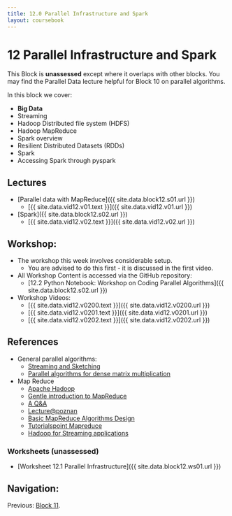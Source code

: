 ```yaml
---
title: 12.0 Parallel Infrastructure and Spark
layout: coursebook
---
```

# 12 Parallel Infrastructure and Spark

This Block is **unassessed** except where it overlaps with other blocks. You may find the Parallel Data lecture helpful for Block 10 on parallel algorithms.

In this block we cover:

* **Big Data**
* Streaming
* Hadoop Distributed file system (HDFS)
* Hadoop MapReduce
* Spark overview
* Resilient Distributed Datasets (RDDs)
* Spark
* Accessing Spark through pyspark

## Lectures

* [Parallel data with MapReduce]({{ site.data.block12.s01.url }})
	* [{{ site.data.vid12.v01.text }}]({{ site.data.vid12.v01.url }})
* [Spark]({{ site.data.block12.s02.url }})
	* [{{ site.data.vid12.v02.text }}]({{ site.data.vid12.v02.url }})

## Workshop:

* The workshop this week involves considerable setup.
  * You are advised to do this first - it is discussed in the first video.
* All Workshop Content is accessed via the GitHub repository: 
  * [12.2 Python Notebook: Workshop on Coding Parallel Algorithms]({{ site.data.block12.s02.url }})
* Workshop Videos:
  * [{{ site.data.vid12.v0200.text }}]({{ site.data.vid12.v0200.url }})
  * [{{ site.data.vid12.v0201.text }}]({{ site.data.vid12.v0201.url }})
  * [{{ site.data.vid12.v0202.text }}]({{ site.data.vid12.v0202.url }})

## References

* General parallel algorithms:
  * [Streaming and Sketching](https://gist.github.com/debasishg/8172796)
  * [Parallel algorithms for dense matrix multiplication](https://cse.buffalo.edu/faculty/miller/Courses/CSE633/Ortega-Fall-2012-CSE633.pdf)
* Map Reduce
  * [Apache Hadoop](https://hadoop.apache.org/)
  * [Gentle introduction to MapReduce](http://had00b.blogspot.com/2013/08/mapreduce-gentle-introduction.html)
  * [A Q&A](http://meri-stuff.blogspot.com/2011/10/mapreduce-questions-and-answers.html)
  * [Lecture@poznan](http://www.cs.put.poznan.pl/kdembczynski/lectures/mmds/lectures/mapreduce-I.pdf)
  * [Basic MapReduce Algorithms Design](http://www.dcs.bbk.ac.uk/~dell/teaching/cc/book/ditp/ditp_ch3.pdf)
  * [Tutorialspoint Mapreduce](https://www.tutorialspoint.com/hadoop/hadoop_mapreduce.htm)
  * [Hadoop for Streaming applications](http://www.inf.ed.ac.uk/teaching/courses/exc/labs/designing_for_streaming.html)

### Worksheets (unassessed)

* [Worksheet 12.1 Parallel Infrastructure]({{ site.data.block12.ws01.url }}) 

## Navigation:

Previous: [Block 11](11.md).
